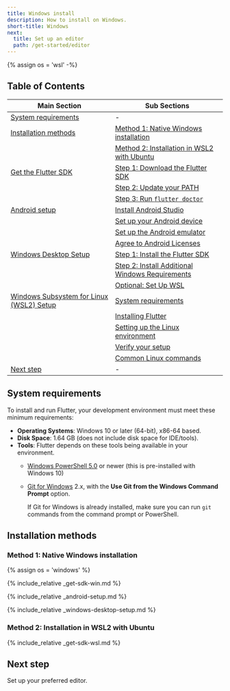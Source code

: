 ```yaml
---
title: Windows install
description: How to install on Windows.
short-title: Windows
next:
  title: Set up an editor
  path: /get-started/editor
---
```


{% assign os = 'wsl' -%}

## Table of Contents

| Main Section | Sub Sections |
| ------------ | ------------ |
| [System requirements](#system-requirements) | - |
| [Installation methods](#installation-methods) | [Method 1: Native Windows installation](#method-1-native-windows-installation) |
|  | [Method 2: Installation in WSL2 with Ubuntu](#method-2-installation-in-wsl2-with-ubuntu) |
| [Get the Flutter SDK](#get-the-flutter-sdk) | [Step 1: Download the Flutter SDK](#step-1-download-the-flutter-sdk) |
|  | [Step 2: Update your PATH](#step-2-update-your-path) |
|  | [Step 3: Run `flutter doctor`](#step-3-run-flutter-doctor) |
| [Android setup](#android-setup) | [Install Android Studio](#install-android-studio) |
|  | [Set up your Android device](#set-up-your-android-device) |
|  | [Set up the Android emulator](#set-up-the-android-emulator) |
|  | [Agree to Android Licenses](#agree-to-android-licenses) |
| [Windows Desktop Setup](#windows-desktop-setup) | [Step 1: Install the Flutter SDK](#step-1-install-the-flutter-sdk) |
|  | [Step 2: Install Additional Windows Requirements](#step-2-install-additional-windows-requirements) |
|  | [Optional: Set Up WSL](#optional-set-up-wsl) |
| [Windows Subsystem for Linux (WSL2) Setup](#windows-subsystem-for-linux-wsl2-setup) | [System requirements](#system-requirements-1) |
|  | [Installing Flutter](#installing-flutter) |
|  | [Setting up the Linux environment](#setting-up-the-linux-environment) |
|  | [Verify your setup](#verify-your-setup) |
|  | [Common Linux commands](#common-linux-commands) |
| [Next step](#next-step) | - |

## System requirements

To install and run Flutter, your development environment must meet these minimum requirements:

- **Operating Systems**: Windows 10 or later (64-bit), x86-64 based.
- **Disk Space**: 1.64 GB (does not include disk space for IDE/tools).
- **Tools**: Flutter depends on these tools being available in your environment.
  - [Windows PowerShell 5.0][] or newer (this is pre-installed with Windows 10)
  - [Git for Windows][] 2.x, with the
    **Use Git from the Windows Command Prompt** option.

     If Git for Windows is already installed,
     make sure you can run `git` commands from the
     command prompt or PowerShell.

## Installation methods

### Method 1: Native Windows installation

{% assign os = 'windows' %}

{% include_relative _get-sdk-win.md %}

{% include_relative _android-setup.md %}

{% include_relative _windows-desktop-setup.md %}

### Method 2: Installation in WSL2 with Ubuntu

{% include_relative _get-sdk-wsl.md %}

## Next step

Set up your preferred editor.

[Git for Windows]: https://git-scm.com/download/win
[Windows PowerShell 5.0]: https://docs.microsoft.com/en-us/powershell/scripting/install/installing-windows-powershell
